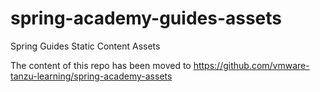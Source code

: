 # spring-academy-guides-assets
Spring Guides Static Content Assets

The content of this repo has been moved to https://github.com/vmware-tanzu-learning/spring-academy-assets
